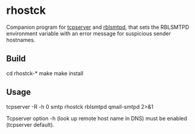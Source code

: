 rhostck
=======

Companion program for [tcpserver][] and [rblsmtpd][], that sets the
RBLSMTPD environment variable with an error message for suspicious
sender hostnames.

Build
-----

cd rhostck-*
make
make install

Usage
-----

tcpserver -R -h 0 smtp rhostck rblsmtpd qmail-smtpd 2>&1

Tcpserver option -h (look up remote host name in DNS) must be enabled
(tcpserver default).

[tcpserver]: http://cr.yp.to/ucspi-tcp/tcpserver.html
[rblsmtpd]: http://cr.yp.to/ucspi-tcp/rblsmtpd.html

